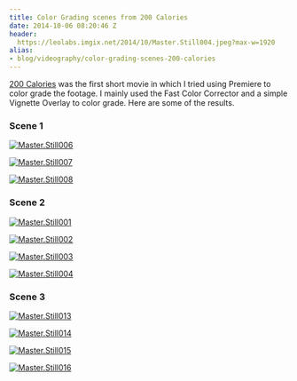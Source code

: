 ```yaml
---
title: Color Grading scenes from 200 Calories
date: 2014-10-06 08:20:46 Z
header:
  https://leolabs.imgix.net/2014/10/Master.Still004.jpeg?max-w=1920
alias:
- blog/videography/color-grading-scenes-200-calories
---
```


[200 Calories](/200-calories-created-during-the-2880-film-festival/ "200 Calories, created during the 2880 Film Festival") was the first short movie in which I tried using Premiere to color grade the footage. I mainly used the Fast Color Corrector and a simple Vignette Overlay to color grade. Here are some of the results.

### Scene 1

[![Master.Still006](https://leolabs.imgix.net/2014/10/Master.Still006.jpeg?max-w=700)](/assets/2014/10/Master.Still006.jpeg)

[![Master.Still007](https://leolabs.imgix.net/2014/10/Master.Still007.jpeg?max-w=700)](/assets/2014/10/Master.Still007.jpeg)

[![Master.Still008](https://leolabs.imgix.net/2014/10/Master.Still008.jpeg?max-w=700)](/assets/2014/10/Master.Still008.jpeg)

### Scene 2

[![Master.Still001](https://leolabs.imgix.net/2014/10/Master.Still001.jpeg?max-w=700)](/assets/2014/10/Master.Still001.jpeg)

[![Master.Still002](https://leolabs.imgix.net/2014/10/Master.Still002.jpeg?max-w=700)](/assets/2014/10/Master.Still002.jpeg)

[![Master.Still003](https://leolabs.imgix.net/2014/10/Master.Still003.jpeg?max-w=700)](/assets/2014/10/Master.Still003.jpeg)

[![Master.Still004](https://leolabs.imgix.net/2014/10/Master.Still004.jpeg?max-w=700)](/assets/2014/10/Master.Still004.jpeg)

### Scene 3

[![Master.Still013](https://leolabs.imgix.net/2014/10/Master.Still013.jpeg?max-w=700)](/assets/2014/10/Master.Still013.jpeg)

[![Master.Still014](https://leolabs.imgix.net/2014/10/Master.Still014.jpeg?max-w=700)](/assets/2014/10/Master.Still014.jpeg)

[![Master.Still015](https://leolabs.imgix.net/2014/10/Master.Still015.jpeg?max-w=700)](/assets/2014/10/Master.Still015.jpeg)

[![Master.Still016](https://leolabs.imgix.net/2014/10/Master.Still016.jpeg?max-w=700)](/assets/2014/10/Master.Still016.jpeg)
